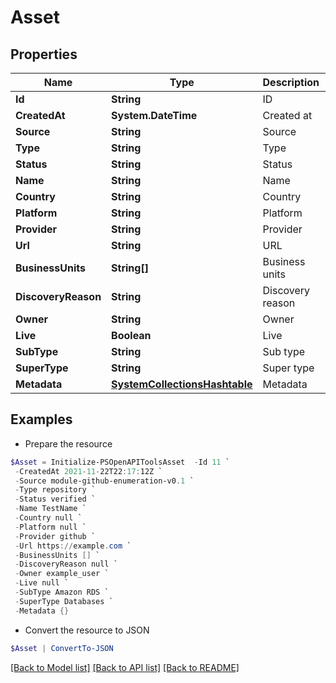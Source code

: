 # Asset
## Properties

Name | Type | Description | Notes
------------ | ------------- | ------------- | -------------
**Id** | **String** | ID | 
**CreatedAt** | **System.DateTime** | Created at | 
**Source** | **String** | Source | 
**Type** | **String** | Type | 
**Status** | **String** | Status | 
**Name** | **String** | Name | 
**Country** | **String** | Country | 
**Platform** | **String** | Platform | 
**Provider** | **String** | Provider | 
**Url** | **String** | URL | 
**BusinessUnits** | **String[]** | Business units | 
**DiscoveryReason** | **String** | Discovery reason | 
**Owner** | **String** | Owner | 
**Live** | **Boolean** | Live | 
**SubType** | **String** | Sub type | 
**SuperType** | **String** | Super type | 
**Metadata** | [**SystemCollectionsHashtable**](.md) | Metadata | 

## Examples

- Prepare the resource
```powershell
$Asset = Initialize-PSOpenAPIToolsAsset  -Id 11 `
 -CreatedAt 2021-11-22T22:17:12Z `
 -Source module-github-enumeration-v0.1 `
 -Type repository `
 -Status verified `
 -Name TestName `
 -Country null `
 -Platform null `
 -Provider github `
 -Url https://example.com `
 -BusinessUnits [] `
 -DiscoveryReason null `
 -Owner example_user `
 -Live null `
 -SubType Amazon RDS `
 -SuperType Databases `
 -Metadata {}
```

- Convert the resource to JSON
```powershell
$Asset | ConvertTo-JSON
```

[[Back to Model list]](../README.md#documentation-for-models) [[Back to API list]](../README.md#documentation-for-api-endpoints) [[Back to README]](../README.md)

